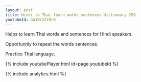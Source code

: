 ```yaml
---
layout: post
title: Hindi to Thai learn words sentences dictionary 259 
youtubeId: Ga1Nr2ZrQr0
---
```

 
 
Helps to learn Thai words and sentences for Hindi speakers.

Opportunitiy to repeat the words sentences. 

Practice Thai language. 
 
{% include youtubePlayer.html id=page.youtubeId %}
 
 
{% include analytics.html %}